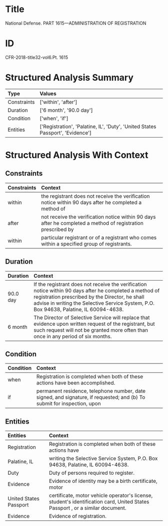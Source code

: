 # Title

 National Defense. PART 1615—ADMINISTRATION OF REGISTRATION


# ID

 CFR-2018-title32-vol6.Pt. 1615


# Structured Analysis Summary

| Type        | Values                                                                         |
|:------------|:-------------------------------------------------------------------------------|
| Constraints | ['within', 'after']                                                            |
| Duration    | ['6 month', '90.0 day']                                                        |
| Condition   | ['when', 'if']                                                                 |
| Entities    | ['Registration', 'Palatine, IL', 'Duty', 'United States Passport', 'Evidence'] |


# Structured Analysis With Context

 


## Constraints

| Constraints   | Context                                                                                                      |
|:--------------|:-------------------------------------------------------------------------------------------------------------|
| within        | the registrant does not receive the verification notice within 90 days after he completed a method of        |
| after         | not receive the verification notice within 90 days after he completed a method of registration prescribed by |
| within        | particular registrant or of a registrant who comes within  a specified group of registrants.                 |


## Duration

| Duration   | Context                                                                                                                                                                                                                                             |
|:-----------|:----------------------------------------------------------------------------------------------------------------------------------------------------------------------------------------------------------------------------------------------------|
| 90.0 day   | If the registrant does not receive the verification notice within 90 days after he completed a method of registration prescribed by the Director, he shall advise in writing the Selective Service System, P.O. Box 94638, Palatine, IL 60094-4638. |
| 6 month    | The Director of Selective Service will replace that evidence upon written request of the registrant, but such request will not be granted more often than once in any period of six months.                                                         |


## Condition

| Condition   | Context                                                                                                                 |
|:------------|:------------------------------------------------------------------------------------------------------------------------|
| when        | Registration is completed  when  both of these actions have been accomplished.                                          |
| if          | permanent residence, telephone number, date signed, and signature, if requested; and (b) To submit for inspection, upon |


## Entities

| Entities               | Context                                                                                                                       |
|:-----------------------|:------------------------------------------------------------------------------------------------------------------------------|
| Registration           | Registration is completed when both of these actions have                                                                     |
| Palatine, IL           | writing the Selective Service System, P.O. Box 94638, Palatine, IL  60094-4638.                                               |
| Duty                   | Duty  of persons required to register.                                                                                        |
| Evidence               | Evidence of identity may be a birth certificate, motor                                                                        |
| United States Passport | certificate, motor vehicle operator's license, student's identification card, United States Passport , or a similar document. |
| Evidence               | Evidence  of registration.                                                                                                    |


